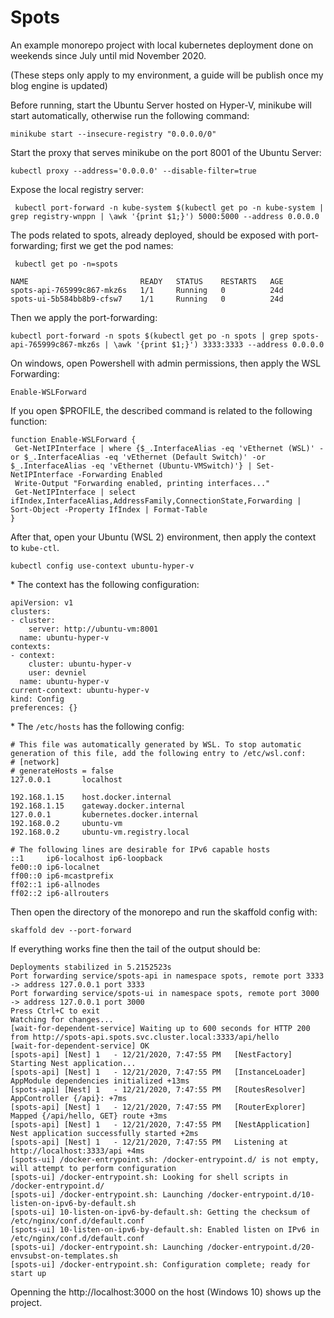 # Spots

An example monorepo project with local kubernetes deployment done on weekends since July until mid November 2020.

(These steps only apply to my environment, a guide will be publish once my blog engine is updated)

Before running, start the Ubuntu Server hosted on Hyper-V, minikube will start automatically, otherwise run the following command:

```
minikube start --insecure-registry "0.0.0.0/0"
```

Start the proxy that serves minikube on the port 8001 of the Ubuntu Server:

```
kubectl proxy --address='0.0.0.0' --disable-filter=true
```

Expose the local registry server:

```
 kubectl port-forward -n kube-system $(kubectl get po -n kube-system | grep registry-wnppn | \awk '{print $1;}') 5000:5000 --address 0.0.0.0
```

The pods related to spots, already deployed, should be exposed with port-forwarding; first we get the pod names:

```
 kubectl get po -n=spots
```
```
NAME                         READY   STATUS    RESTARTS   AGE
spots-api-765999c867-mkz6s   1/1     Running   0          24d
spots-ui-5b584bb8b9-cfsw7    1/1     Running   0          24d
```

Then we apply the port-forwarding:

```
kubectl port-forward -n spots $(kubectl get po -n spots | grep spots-api-765999c867-mkz6s | \awk '{print $1;}') 3333:3333 --address 0.0.0.0
```

On windows, open Powershell with admin permissions, then apply the WSL Forwarding:

```
Enable-WSLForward
```

If you open $PROFILE, the described command is related to the following function:

```
function Enable-WSLForward {
 Get-NetIPInterface | where {$_.InterfaceAlias -eq 'vEthernet (WSL)' -or $_.InterfaceAlias -eq 'vEthernet (Default Switch)' -or $_.InterfaceAlias -eq 'vEthernet (Ubuntu-VMSwitch)'} | Set-NetIPInterface -Forwarding Enabled
 Write-Output "Forwarding enabled, printing interfaces..."
 Get-NetIPInterface | select ifIndex,InterfaceAlias,AddressFamily,ConnectionState,Forwarding | Sort-Object -Property IfIndex | Format-Table
}
```

After that, open your Ubuntu (WSL 2) environment, then apply the context to `kube-ctl`.

```
kubectl config use-context ubuntu-hyper-v
```

\* The context has the following configuration:

```
apiVersion: v1
clusters:
- cluster:
    server: http://ubuntu-vm:8001
  name: ubuntu-hyper-v
contexts:
- context:
    cluster: ubuntu-hyper-v
    user: devniel
  name: ubuntu-hyper-v
current-context: ubuntu-hyper-v
kind: Config
preferences: {}
```

\* The `/etc/hosts` has the following config:

```
# This file was automatically generated by WSL. To stop automatic generation of this file, add the following entry to /etc/wsl.conf:
# [network]
# generateHosts = false
127.0.0.1       localhost

192.168.1.15    host.docker.internal
192.168.1.15    gateway.docker.internal
127.0.0.1       kubernetes.docker.internal
192.168.0.2     ubuntu-vm
192.168.0.2     ubuntu-vm.registry.local

# The following lines are desirable for IPv6 capable hosts
::1     ip6-localhost ip6-loopback
fe00::0 ip6-localnet
ff00::0 ip6-mcastprefix
ff02::1 ip6-allnodes
ff02::2 ip6-allrouters
```

Then open the directory of the monorepo and run the skaffold config with:

```
skaffold dev --port-forward
```

If everything works fine then the tail of the output should be:

```
Deployments stabilized in 5.2152523s
Port forwarding service/spots-api in namespace spots, remote port 3333 -> address 127.0.0.1 port 3333
Port forwarding service/spots-ui in namespace spots, remote port 3000 -> address 127.0.0.1 port 3000
Press Ctrl+C to exit
Watching for changes...
[wait-for-dependent-service] Waiting up to 600 seconds for HTTP 200 from http://spots-api.spots.svc.cluster.local:3333/api/hello
[wait-for-dependent-service] OK
[spots-api] [Nest] 1   - 12/21/2020, 7:47:55 PM   [NestFactory] Starting Nest application...
[spots-api] [Nest] 1   - 12/21/2020, 7:47:55 PM   [InstanceLoader] AppModule dependencies initialized +13ms
[spots-api] [Nest] 1   - 12/21/2020, 7:47:55 PM   [RoutesResolver] AppController {/api}: +7ms
[spots-api] [Nest] 1   - 12/21/2020, 7:47:55 PM   [RouterExplorer] Mapped {/api/hello, GET} route +3ms
[spots-api] [Nest] 1   - 12/21/2020, 7:47:55 PM   [NestApplication] Nest application successfully started +2ms
[spots-api] [Nest] 1   - 12/21/2020, 7:47:55 PM   Listening at http://localhost:3333/api +4ms
[spots-ui] /docker-entrypoint.sh: /docker-entrypoint.d/ is not empty, will attempt to perform configuration
[spots-ui] /docker-entrypoint.sh: Looking for shell scripts in /docker-entrypoint.d/
[spots-ui] /docker-entrypoint.sh: Launching /docker-entrypoint.d/10-listen-on-ipv6-by-default.sh
[spots-ui] 10-listen-on-ipv6-by-default.sh: Getting the checksum of /etc/nginx/conf.d/default.conf
[spots-ui] 10-listen-on-ipv6-by-default.sh: Enabled listen on IPv6 in /etc/nginx/conf.d/default.conf
[spots-ui] /docker-entrypoint.sh: Launching /docker-entrypoint.d/20-envsubst-on-templates.sh
[spots-ui] /docker-entrypoint.sh: Configuration complete; ready for start up
```

Openning the http://localhost:3000 on the host (Windows 10) shows up the project.

